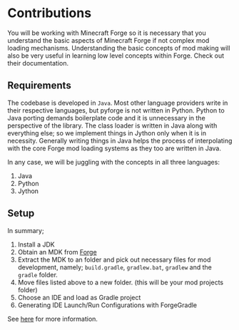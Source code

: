 # Contributions

You will be working with Minecraft Forge so it is necessary that you
understand the basic aspects of Minecraft Forge if not complex mod
loading mechanisms. Understanding the basic concepts of mod making will
also be very useful in learning low level concepts within Forge. Check out their documentation.

## Requirements

The codebase is developed in `Java`. Most other language providers write in their respective languages, but
pyforge is not written in Python. Python to Java porting demands
boilerplate code and it is unnecessary in the perspective of the
library. The class loader is written in Java along with everything else;
so we implement things in Jython only when it is in necessity. Generally
writing things in Java helps the process of interpolating with the core
Forge mod loading systems as they too are written in Java.

In any case, we will be juggling with the concepts in all three languages:

1.  Java
2.  Python
3.  Jython

## Setup

In summary;

1.  Install a JDK
2.  Obtain an MDK from [Forge](https://files.minecraftforge.net/)
3.  Extract the MDK to an folder and pick out necessary files for mod
    development, namely; `build.gradle`, `gradlew.bat`, `gradlew` and
    the `gradle` folder.
4.  Move files listed above to a new folder. (this will be your mod
    projects folder)
5.  Choose an IDE and load as Gradle project
6.  Generating IDE Launch/Run Configurations with ForgeGradle

See [here](https://mcforge.readthedocs.io/en/latest/gettingstarted/) for
more information.
